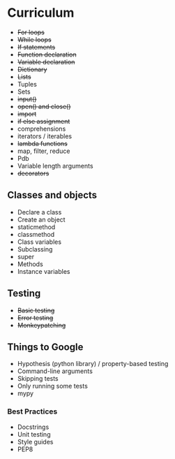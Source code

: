 # Curriculum
* ~~For loops~~
* ~~While loops~~
* ~~If statements~~
* ~~Function declaration~~
* ~~Variable declaration~~
* ~~Dictionary~~
* ~~Lists~~
* Tuples
* Sets
* ~~input()~~
* ~~open() and close()~~
* ~~import~~
* ~~if else assignment~~
* comprehensions
* iterators / iterables
* ~~lambda functions~~
* map, filter, reduce
* Pdb
* Variable length arguments
* ~~decorators~~

## Classes and objects
* Declare a class
* Create an object
* staticmethod
* classmethod
* Class variables
* Subclassing
* super
* Methods
* Instance variables

## Testing
* ~~Basic testing~~
* ~~Error testing~~
* ~~Monkeypatching~~

## Things to Google
* Hypothesis (python library) / property-based testing
* Command-line arguments
* Skipping tests
* Only running some tests
* mypy 

### Best Practices
* Docstrings
* Unit testing
* Style guides
* PEP8

